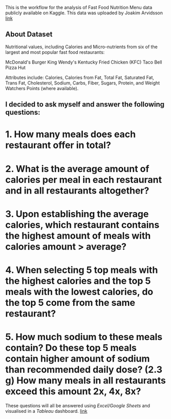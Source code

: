 This is the workflow for the analysis of Fast Food Nutrition Menu data publicly available on Kaggle. This data was uploaded by Joakim Arvidsson [link](https://www.kaggle.com/datasets/joebeachcapital/fast-food?resource=download)

## About Dataset

Nutritional values, including Calories and Micro-nutrients from six of the largest and most popular fast food restaurants:

McDonald's
Burger King
Wendy's
Kentucky Fried Chicken (KFC)
Taco Bell
Pizza Hut

Attributes include: Calories, Calories from Fat, Total Fat, Saturated Fat, Trans Fat, Cholesterol, Sodium, Carbs, Fiber, Sugars, Protein, and Weight Watchers Points (where available).

## I decided to ask myself and answer the following questions:

# 1. How many meals does each restaurant offer in total?
# 2. What is the average amount of calories per meal in each restaurant and in all restaurants altogether?
# 3. Upon establishing the average calories, which restaurant contains the highest amount of meals with calories amount > average? 
# 4. When selecting 5 top meals with the highest calories and the top 5 meals with the lowest calories, do the top 5 come from the same restaurant?
# 5. How much sodium to these meals contain? Do these top 5 meals contain higher amount of sodium than recommended daily dose? (2.3 g) How many meals in all restaurants exceed this amount 2x, 4x, 8x?

These questions will all be answered using _Excel/Google Sheets_ and visualised in a _Tableau_ dashboard. [link](url)
